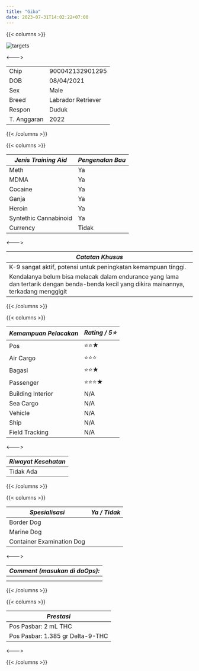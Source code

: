 ```yaml
---
title: "Giba"
date: 2023-07-31T14:02:22+07:00
---
```

{{< columns >}} <!-- begin columns block -->

![targets](/giba.jpeg)

<---> <!-- magic separator, between columns -->


|             |                    |
| ------------- | -------------------- |
| Chip        | 900042132901295    |
| DOB         | 08/04/2021         |
| Sex         | Male               |
| Breed       | Labrador Retriever |
| Respon      | Duduk              |
| T. Anggaran | 2022               |

{{< /columns >}}

{{< columns >}} <!-- begin columns block -->


| ***Jenis Training Aid*** | ***Pengenalan Bau*** |
| -------------------------- | ---------------------- |
| Meth                     | Ya                   |
| MDMA                     | Ya                   |
| Cocaine                  | Ya                   |
| Ganja                    | Ya                   |
| Heroin                   | Ya                   |
| Syntethic Cannabinoid    | Ya                   |
| Currency                 | Tidak                |

<---> <!-- magic separator, between columns -->


| ***Catatan Khusus***                                                                                                                     |
| ------------------------------------------------------------------------------------------------------------------------------------------ |
| K-9 sangat aktif, potensi untuk peningkatan kemampuan tinggi.                                                                            |
| Kendalanya belum bisa melacak dalam endurance yang lama dan tertarik dengan benda-benda kecil yang dikira mainannya, terkadang menggigit |

{{< /columns >}}

{{< columns >}} <!-- begin columns block -->


| ***Kemampuan Pelacakan*** | ***Rating / 5⭐*** |
| --------------------------- | -------------------- |
| Pos                       | ⭐⭐★             |
| Air Cargo                 | ⭐⭐⭐             |
| Bagasi                    | ⭐⭐★             |
| Passenger                 | ⭐⭐⭐★           |
| Building Interior         | N/A                |
| Sea Cargo                 | N/A                |
| Vehicle                   | N/A                |
| Ship                      | N/A                |
| Field Tracking            | N/A                |

<---><!-- magic separator, between columns -->


| ***Riwayat Kesehatan*** |
| ------------------------- |
| Tidak Ada               |

{{< /columns >}}

{{< columns >}} <!-- begin columns block -->


| ***Spesialisasi***        | ***Ya / Tidak*** |
| --------------------------- | ------------------ |
| Border Dog                |                  |
| Marine Dog                |                  |
| Container Examination Dog |                  |

<---> <!-- magic separator, between columns -->


| ***Comment (masukan di daOps):*** |
| ----------------------------------- |
|                                   |
|                                   |

{{< /columns >}}

{{< columns >}} <!-- begin columns block -->


| ***Prestasi***                   |
| ---------------------------------- |
| Pos Pasbar: 2 mL THC             |
| Pos Pasbar: 1.385 gr Delta-9-THC |

<---> <!-- magic separator, between columns -->

{{< /columns >}}

